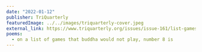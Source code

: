 ```yaml
---
date: "2022-01-12"
publisher: TriQuarterly
featuredImage: ../../images/triquarterly-cover.jpeg
external_link: https://www.triquarterly.org/issues/issue-161/list-games-buddha-would-not-play-number-8
poems: 
  - on a list of games that buddha would not play, number 8 is
---
```

